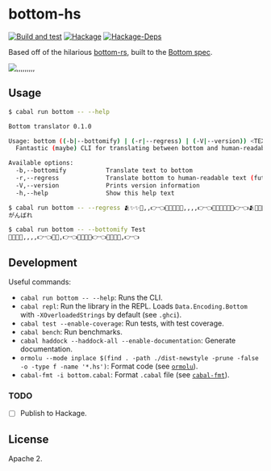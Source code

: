 # bottom-hs

[![Build and test](https://github.com/bottom-software-foundation/bottom-hs/actions/workflows/main.yml/badge.svg)](https://github.com/bottom-software-foundation/bottom-hs/actions/workflows/main.yml)
[![Hackage](https://img.shields.io/hackage/v/bottom)](https://hackage.haskell.org/package/bottom)
[![Hackage-Deps](https://img.shields.io/hackage-deps/v/bottom)](https://hackage.haskell.org/package/bottom)

Based off of the hilarious [bottom-rs](https://github.com/bottom-software-foundation/bottom-rs), built to the [Bottom spec](https://github.com/bottom-software-foundation/spec).

![,,,,,,,,,](https://cdn.discordapp.com/attachments/644479051918082050/799905088541425664/bottom.jpg)

## Usage

```sh
$ cabal run bottom -- --help

Bottom translator 0.1.0

Usage: bottom ((-b|--bottomify) | (-r|--regress) | (-V|--version)) <TEXT>
  Fantastic (maybe) CLI for translating between bottom and human-readable text

Available options:
  -b,--bottomify           Translate text to bottom
  -r,--regress             Translate bottom to human-readable text (futile)
  -V,--version             Prints version information
  -h,--help                Show this help text
```
```sh
$ cabal run bottom -- --regress 🫂✨✨🥺,,👉👈💖💖✨✨🥺,,,,👉👈💖💖✨✨✨✨👉👈🫂✨✨🥺,,👉👈💖💖✨✨✨👉👈💖💖✨✨✨✨🥺,,👉👈🫂✨✨🥺,,👉👈💖💖✨✨🥺,,,,👉👈💖💖💖✨✨🥺,👉👈🫂✨✨🥺,,👉👈💖💖✨✨✨👉👈 💖💖✨✨✨✨👉👈
がんばれ
```
```sh
$ cabal run bottom -- --bottomify Test
💖✨✨✨,,,,👉👈💖💖,👉👈💖💖✨🥺👉👈💖💖✨🥺,👉👈
```

## Development

Useful commands:

- `cabal run bottom -- --help`: Runs the CLI.
- `cabal repl`: Run the library in the REPL. Loads `Data.Encoding.Bottom` with `-XOverloadedStrings` by default (see `.ghci`).
- `cabal test --enable-coverage`: Run tests, with test coverage.
- `cabal bench`: Run benchmarks.
- `cabal haddock --haddock-all --enable-documentation`: Generate documentation.
- `ormolu --mode inplace $(find . -path ./dist-newstyle -prune -false -o -type f -name '*.hs')`: Format code (see [`ormolu`](https://github.com/tweag/ormolu)).
- `cabal-fmt -i bottom.cabal`: Format `.cabal` file (see [`cabal-fmt`](https://github.com/phadej/cabal-fmt)).

### TODO

- [ ] Publish to Hackage.

## License

Apache 2.

